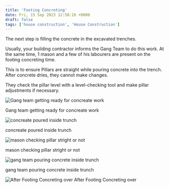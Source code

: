 ```yaml
---
title: 'Footing Concreting'
date: Fri, 15 Sep 2023 12:58:16 +0000
draft: false
tags: ['house construction', 'House Construction']
---
```


The next step is filling the concrete in the excavated trenches.

Usually, your building contractor informs the Gang Team to do this work. At the same time, 1 mason and a few of his labourers are present on the footing concreting time.

This is to ensure Pillars are straight while pouring concrete into the trench. After concrete dries, they cannot make changes.

They check the pillar level with a level-checking tool and make pillar adjustments if necessary.

![Gang team getting ready for concreate work](/images/2023/09/Gang-team-getting-ready-for-concreate-work.jpg "Gang team getting ready for concreate work")

Gang team getting ready for concreate work

![concreate poured inside trunch](/images/2023/09/concreate-pouring-inside-trunch.jpg "concreate poured inside trunch")

concreate poured inside trunch

![mason checking pillar stright or not](/images/2023/09/mason-checking-pillar-stright-or-not.jpg "mason checking pillar stright or not")

mason checking pillar stright or not

![gang team pouring concrete inside trunch](/images/2023/09/gang-team-pouring-concrete-inside-trunch.jpg "gang team pouring concrete inside trunch")

gang team pouring concrete inside trunch

![After Footing Concreting over](/images/2023/09/After-Footing-Concreting-is-over-top-view.jpg "After Footing Concreting over")
After Footing Concreting over
